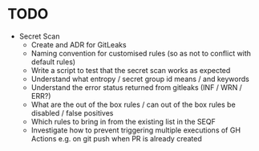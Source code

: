 # TODO

- Secret Scan
  - Create and ADR for GitLeaks
  - Naming convention for customised rules (so as not to conflict with default rules)
  - Write a script to test that the secret scan works as expected
  - Understand what entropy / secret group id  means / and keywords
  - Understand the error status returned from gitleaks (INF / WRN / ERR?)
  - What are the out of the box rules / can out of the box rules be disabled / false positives
  - Which rules to bring in from the existing list in the SEQF
  - Investigate how to prevent triggering multiple executions of GH Actions e.g. on git push when PR is already created
